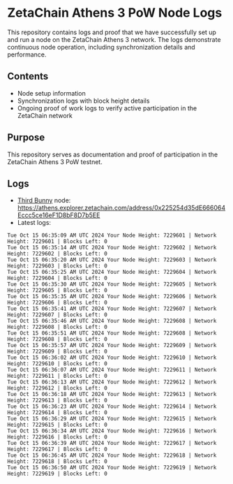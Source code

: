 # ZetaChain Athens 3 PoW Node Logs
This repository contains logs and proof that we have successfully set up and run a node on the ZetaChain Athens 3 network. The logs demonstrate continuous node operation, including synchronization details and performance.

## Contents
- Node setup information
- Synchronization logs with block height details
- Ongoing proof of work logs to verify active participation in the ZetaChain network

## Purpose
This repository serves as documentation and proof of participation in the ZetaChain Athens 3 PoW testnet.

## Logs

- [Third Bunny](https://thirdbunny.xyz/) node: https://athens.explorer.zetachain.com/address/0x225254d35dE666064Eccc5ce16eF1D8bF8D7b5EE
- Latest logs:
```
Tue Oct 15 06:35:09 AM UTC 2024 Your Node Height: 7229601 | Network Height: 7229601 | Blocks Left: 0
Tue Oct 15 06:35:14 AM UTC 2024 Your Node Height: 7229602 | Network Height: 7229602 | Blocks Left: 0
Tue Oct 15 06:35:20 AM UTC 2024 Your Node Height: 7229603 | Network Height: 7229603 | Blocks Left: 0
Tue Oct 15 06:35:25 AM UTC 2024 Your Node Height: 7229604 | Network Height: 7229604 | Blocks Left: 0
Tue Oct 15 06:35:30 AM UTC 2024 Your Node Height: 7229605 | Network Height: 7229605 | Blocks Left: 0
Tue Oct 15 06:35:35 AM UTC 2024 Your Node Height: 7229606 | Network Height: 7229606 | Blocks Left: 0
Tue Oct 15 06:35:41 AM UTC 2024 Your Node Height: 7229607 | Network Height: 7229607 | Blocks Left: 0
Tue Oct 15 06:35:46 AM UTC 2024 Your Node Height: 7229608 | Network Height: 7229608 | Blocks Left: 0
Tue Oct 15 06:35:51 AM UTC 2024 Your Node Height: 7229608 | Network Height: 7229608 | Blocks Left: 0
Tue Oct 15 06:35:57 AM UTC 2024 Your Node Height: 7229609 | Network Height: 7229609 | Blocks Left: 0
Tue Oct 15 06:36:02 AM UTC 2024 Your Node Height: 7229610 | Network Height: 7229610 | Blocks Left: 0
Tue Oct 15 06:36:07 AM UTC 2024 Your Node Height: 7229611 | Network Height: 7229611 | Blocks Left: 0
Tue Oct 15 06:36:13 AM UTC 2024 Your Node Height: 7229612 | Network Height: 7229612 | Blocks Left: 0
Tue Oct 15 06:36:18 AM UTC 2024 Your Node Height: 7229613 | Network Height: 7229613 | Blocks Left: 0
Tue Oct 15 06:36:23 AM UTC 2024 Your Node Height: 7229614 | Network Height: 7229614 | Blocks Left: 0
Tue Oct 15 06:36:29 AM UTC 2024 Your Node Height: 7229615 | Network Height: 7229615 | Blocks Left: 0
Tue Oct 15 06:36:34 AM UTC 2024 Your Node Height: 7229616 | Network Height: 7229616 | Blocks Left: 0
Tue Oct 15 06:36:39 AM UTC 2024 Your Node Height: 7229617 | Network Height: 7229617 | Blocks Left: 0
Tue Oct 15 06:36:45 AM UTC 2024 Your Node Height: 7229618 | Network Height: 7229618 | Blocks Left: 0
Tue Oct 15 06:36:50 AM UTC 2024 Your Node Height: 7229619 | Network Height: 7229619 | Blocks Left: 0
```

